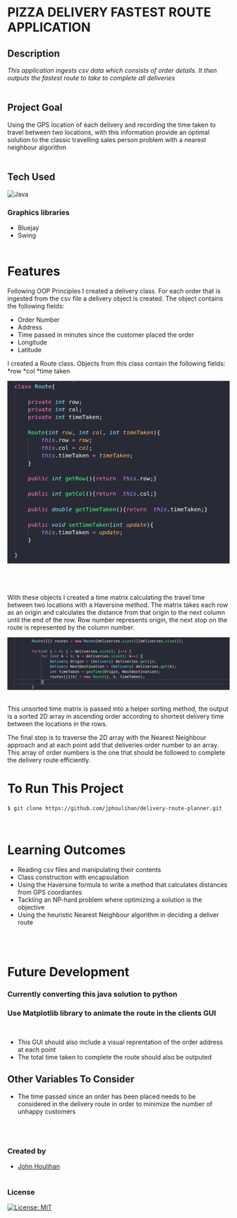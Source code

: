 # **PIZZA DELIVERY FASTEST ROUTE APPLICATION** 

## **Description** 
_This application ingests csv data which consists of order details. It then outputs the fastest route to take to complete all deliveries_<br/><br/>

## **Project Goal**
Using the GPS location of each delivery and recording the time taken to travel between two locations, with this information provide an optimal solution to the classic travelling sales person problem with a nearest neighbour algorithm<br/><br/>

## **Tech Used**<br/>
![Java](https://img.shields.io/badge/java-%23ED8B00.svg?style=for-the-badge&logo=java&logoColor=white)

### Graphics libraries
* Bluejay
* Swing
<br/><br/>

# **Features**<br/>
Following OOP Principles I created a delivery class. For each order that is ingested from the csv file a delivery object is created. The object contains the following fields:<br />
* Order Number
* Address
* Time passed in minutes since the customer placed the order
* Longitude
* Latitude <br/>

I created a Route class. Objects from this class contain the following fields: <br />
*row
*col
*time taken<br />

![alt text](code-ex.png "route class")<br/><br><br/><br/>


With these objects I created a time matrix calculating the travel time between two locations with a Haversine method. The matrix takes each row as an origin and calculates the distance from that origin to the next column until the end of the row. Row number represents origin, the next stop on the route is represented by the column number.

![alt text](route-ex.png "route time matrix")<br/><br/>

This unsorted time matrix  is passed into a helper sorting method, the output is a sorted 2D array in ascending order according to shortest delivery time between the locations in the rows. 

The final step is to traverse the 2D array with the Nearest Neighbour approach and at each point add that deliveries order number to an array. This array of order numbers is the one that should be followed to complete the delivery route efficiently. 

# **To Run This Project**

```
$ git clone https://github.com/jphoulihan/delivery-route-planner.git
```
<br/>

# **Learning Outcomes**
* Reading csv files and manipulating their contents
* Class construction with encapsulation
* Using the Haversine formula to write a method that calculates distances from GPS coordiantes
* Tackling an NP-hard problem where optimizing a solution is the objective
* Using the heuristic Nearest Neighbour algorithm in deciding a deliver route  



<br/><br/>

# **Future Development**
### Currently converting this java solution to python
### Use Matplotlib library to animate the route in the clients GUI
<br />

* This GUI should also include a visual reprentation of the order address at each point
* The total time taken to complete the route should also be outputed

## Other Variables To Consider
* The time passed since an order has been placed needs to be considered in the delivery route in order to minimize the number of unhappy customers 

<br /><br />

### **Created by**

- [John Houlihan](https://github.com/jphoulihan "Visit John's GitHub")<br/><br/>

### **License**

[![License: MIT](https://img.shields.io/badge/License-MIT-yellow.svg)](https://opensource.org/licenses/MIT)